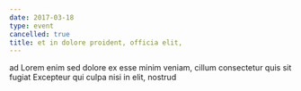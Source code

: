 ```yaml
---
date: 2017-03-18
type: event
cancelled: true
title: et in dolore proident, officia elit,
---
```

ad Lorem enim sed dolore ex esse minim veniam, cillum consectetur quis sit fugiat Excepteur qui culpa nisi in elit, nostrud